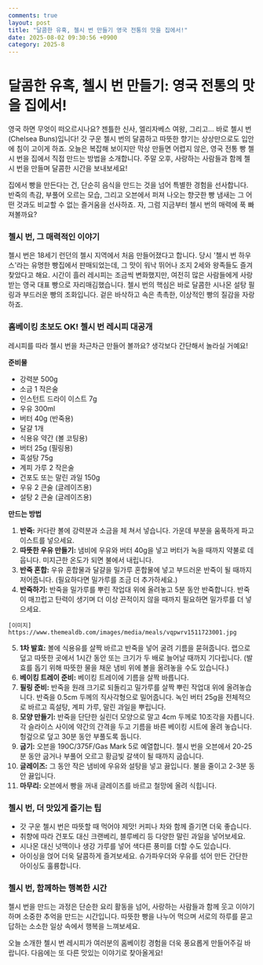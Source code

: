 ```yaml
---
comments: true
layout: post
title: "달콤한 유혹, 첼시 번 만들기 영국 전통의 맛을 집에서!"
date: 2025-08-02 09:30:56 +0900
category: 2025-8
---
```


# 달콤한 유혹, 첼시 번 만들기: 영국 전통의 맛을 집에서!

영국 하면 무엇이 떠오르시나요? 젠틀한 신사, 엘리자베스 여왕, 그리고… 바로 첼시 번 (Chelsea Buns)입니다! 갓 구운 첼시 번의 달콤하고 따뜻한 향기는 상상만으로도 입안에 침이 고이게 하죠. 오늘은 복잡해 보이지만 막상 만들면 어렵지 않은, 영국 전통 빵 첼시 번을 집에서 직접 만드는 방법을 소개합니다. 주말 오후, 사랑하는 사람들과 함께 첼시 번을 만들며 달콤한 시간을 보내보세요!

집에서 빵을 만든다는 건, 단순히 음식을 만드는 것을 넘어 특별한 경험을 선사합니다. 반죽의 촉감, 부풀어 오르는 모습, 그리고 오븐에서 퍼져 나오는 향긋한 빵 냄새는 그 어떤 것과도 비교할 수 없는 즐거움을 선사하죠. 자, 그럼 지금부터 첼시 번의 매력에 푹 빠져볼까요?

### 첼시 번, 그 매력적인 이야기

첼시 번은 18세기 런던의 첼시 지역에서 처음 만들어졌다고 합니다. 당시 '첼시 번 하우스'라는 유명한 빵집에서 판매되었는데, 그 맛이 워낙 뛰어나 조지 2세와 왕족들도 즐겨 찾았다고 해요. 시간이 흘러 레시피는 조금씩 변화했지만, 여전히 많은 사람들에게 사랑받는 영국 대표 빵으로 자리매김했습니다. 첼시 번의 핵심은 바로 달콤한 시나몬 설탕 필링과 부드러운 빵의 조화입니다. 겉은 바삭하고 속은 촉촉한, 이상적인 빵의 질감을 자랑하죠.

### 홈베이킹 초보도 OK! 첼시 번 레시피 대공개

레시피를 따라 첼시 번을 차근차근 만들어 볼까요? 생각보다 간단해서 놀라실 거예요!

**준비물**

*   강력분 500g
*   소금 1 작은술
*   인스턴트 드라이 이스트 7g
*   우유 300ml
*   버터 40g (반죽용)
*   달걀 1개
*   식용유 약간 (볼 코팅용)
*   버터 25g (필링용)
*   흑설탕 75g
*   계피 가루 2 작은술
*   건포도 또는 말린 과일 150g
*   우유 2 큰술 (글레이즈용)
*   설탕 2 큰술 (글레이즈용)

**만드는 방법**

1.  **반죽:** 커다란 볼에 강력분과 소금을 체 쳐서 넣습니다. 가운데 부분을 움푹하게 파고 이스트를 넣으세요.
2.  **따뜻한 우유 만들기:** 냄비에 우유와 버터 40g을 넣고 버터가 녹을 때까지 약불로 데웁니다. 미지근한 온도가 되면 불에서 내립니다.
3.  **반죽 혼합:** 우유 혼합물과 달걀을 밀가루 혼합물에 넣고 부드러운 반죽이 될 때까지 저어줍니다. (필요하다면 밀가루를 조금 더 추가하세요.)
4.  **반죽하기:** 반죽을 밀가루를 뿌린 작업대 위에 올려놓고 5분 동안 반죽합니다. 반죽이 매끄럽고 탄력이 생기며 더 이상 끈적이지 않을 때까지 필요하면 밀가루를 더 넣으세요.

```
[이미지]
https://www.themealdb.com/images/media/meals/vqpwrv1511723001.jpg
```

5.  **1차 발효:** 볼에 식용유를 살짝 바르고 반죽을 넣어 굴려 기름을 묻혀줍니다. 랩으로 덮고 따뜻한 곳에서 1시간 동안 또는 크기가 두 배로 늘어날 때까지 기다립니다. (발효를 돕기 위해 따뜻한 물을 채운 냄비 위에 볼을 올려놓을 수도 있습니다.)
6.  **베이킹 트레이 준비:** 베이킹 트레이에 기름을 살짝 바릅니다.
7.  **필링 준비:** 반죽을 원래 크기로 되돌리고 밀가루를 살짝 뿌린 작업대 위에 올려놓습니다. 반죽을 0.5cm 두께의 직사각형으로 밀어줍니다. 녹인 버터 25g을 전체적으로 바르고 흑설탕, 계피 가루, 말린 과일을 뿌립니다.
8. **모양 만들기:** 반죽을 단단한 실린더 모양으로 말고 4cm 두께로 10조각을 자릅니다. 각 슬라이스 사이에 약간의 간격을 두고 기름을 바른 베이킹 시트에 올려 놓습니다. 헝겊으로 덮고 30분 동안 부풀도록 둡니다.
9.  **굽기:** 오븐을 190C/375F/Gas Mark 5로 예열합니다. 첼시 번을 오븐에서 20-25분 동안 굽거나 부풀어 오르고 황금빛 갈색이 될 때까지 굽습니다.
10. **글레이즈:** 그 동안 작은 냄비에 우유와 설탕을 넣고 끓입니다. 불을 줄이고 2-3분 동안 끓입니다.
11. **마무리:** 오븐에서 빵을 꺼내 글레이즈를 바르고 철망에 올려 식힙니다.

### 첼시 번, 더 맛있게 즐기는 팁

*   갓 구운 첼시 번은 따뜻할 때 먹어야 제맛! 커피나 차와 함께 즐기면 더욱 좋습니다.
*   취향에 따라 건포도 대신 크랜베리, 블루베리 등 다양한 말린 과일을 넣어보세요.
*   시나몬 대신 넛맥이나 생강 가루를 넣어 색다른 풍미를 더할 수도 있습니다.
*   아이싱을 얹어 더욱 달콤하게 즐겨보세요. 슈가파우더와 우유를 섞어 만든 간단한 아이싱도 훌륭합니다.

### 첼시 번, 함께하는 행복한 시간

첼시 번을 만드는 과정은 단순한 요리 활동을 넘어, 사랑하는 사람들과 함께 웃고 이야기하며 소중한 추억을 만드는 시간입니다. 따뜻한 빵을 나누어 먹으며 서로의 하루를 묻고 답하는 소소한 일상 속에서 행복을 느껴보세요.

오늘 소개한 첼시 번 레시피가 여러분의 홈베이킹 경험을 더욱 풍요롭게 만들어주길 바랍니다. 다음에는 또 다른 맛있는 이야기로 찾아올게요!